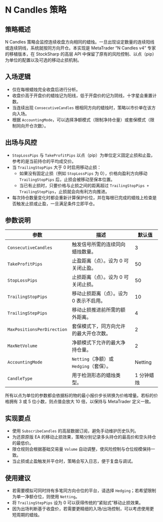 # N Candles 策略

## 策略概述
N Candles 策略会监控连续收盘方向相同的蜡烛。一旦出现设定数量的连续阳线或连续阴线，系统就按同方向开仓。本实现是 MetaTrader “N Candles v4” 专家的移植版本，在 StockSharp 的高层 API 中保留了原有的风险控制、以点（pip）为单位的配置以及可选的移动止损机制。

## 入场逻辑
- 仅在每根蜡烛完全收盘后进行分析。
- 收盘价高于开盘价的蜡烛记为阳线，低于开盘价的记为阴线，十字星会重置计数。
- 当连续出现 `ConsecutiveCandles` 根相同方向的蜡烛时，策略以市价单在该方向入场。
- 根据 `AccountingMode`，可以选择净额模式（限制净持仓量）或套保模式（限制同向开仓次数）。

## 出场与风控
- `StopLossPips` 与 `TakeProfitPips` 以点（pip）为单位定义固定止损和止盈，参考的是当前持仓的平均成交价。
- 当 `TrailingStopPips` 大于 0 时启用移动止损：
  - 如果没有固定止损（例如 `StopLossPips` 为 0），价格向盈利方向移动 `TrailingStopPips` 后，止损会被移动至保本位置。
  - 当已有止损时，只要价格与止损之间的距离超过 `TrailingStopPips + TrailingStepPips`，止损就会向有利方向推进。
- 每次持仓数量变化时都会重新计算保护价位，并在每根已完成的蜡烛上检查是否触发止损或止盈，一旦满足条件立即平仓。

## 参数说明
| 参数 | 描述 | 默认值 |
| --- | --- | --- |
| `ConsecutiveCandles` | 触发信号所需的连续同向蜡烛数量。 | 3 |
| `TakeProfitPips` | 止盈距离（点）。设为 0 可关闭止盈。 | 50 |
| `StopLossPips` | 止损距离（点）。设为 0 可关闭止损。 | 50 |
| `TrailingStopPips` | 移动止损距离（点）。设为 0 表示不启用。 | 10 |
| `TrailingStepPips` | 移动止损推进前所需的额外距离。 | 4 |
| `MaxPositionsPerDirection` | 套保模式下，同方向允许的最大开仓次数。 | 2 |
| `MaxNetVolume` | 净额模式下允许的最大净持仓量。 | 2 |
| `AccountingMode` | `Netting`（净额）或 `Hedging`（套保）。 | Netting |
| `CandleType` | 用于检测形态的蜡烛类型。 | 1 分钟蜡烛 |

所有以点为单位的参数都会依据标的物的最小报价步长转换为价格增量。若标的价格拥有 3 或 5 位小数，则点值会放大 10 倍，以保持与 MetaTrader 定义一致。

## 实现要点
- 使用 `SubscribeCandles` 的高层数据订阅，避免手动维护历史队列。
- 为还原原版 EA 的移动止损效果，策略分别记录多头持仓的最高价和空头持仓的最低价。
- 限仓规则会根据基础交易量 `Volume` 自动调整，使风险控制与仓位规模保持一致。
- 当止损或止盈触发并平仓时，策略会写入日志，便于复盘与调试。

## 使用建议
- 若需要模拟可同时持有多笔同方向仓位的平台，请选择 `Hedging`；若希望限制为单一净额仓位，则使用 `Netting`。
- 将 `TrailingStepPips` 设为 0 可以获得传统的“紧贴式”移动止损效果。
- 因为出场判断基于收盘价，若需要更精细的入场/出场控制，可以考虑使用更短周期的蜡烛。
